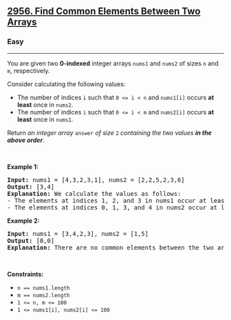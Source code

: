 <h2><a href="https://leetcode.com/problems/find-common-elements-between-two-arrays/">2956. Find Common Elements Between Two Arrays</a></h2><h3>Easy</h3><hr><div bis_skin_checked="1"><p>You are given two <strong>0-indexed</strong> integer arrays <code>nums1</code> and <code>nums2</code> of sizes <code>n</code> and <code>m</code>, respectively.</p>

<p>Consider calculating the following values:</p>

<ul>
	<li>The number of indices <code>i</code> such that <code>0 &lt;= i &lt; n</code> and <code>nums1[i]</code> occurs <strong>at least</strong> once in <code>nums2</code>.</li>
	<li>The number of indices <code>i</code> such that <code>0 &lt;= i &lt; m</code> and <code>nums2[i]</code> occurs <strong>at least</strong> once in <code>nums1</code>.</li>
</ul>

<p>Return <em>an integer array </em><code>answer</code><em> of size </em><code>2</code><em> containing the two values <strong>in the above order</strong></em>.</p>

<p>&nbsp;</p>
<p><strong class="example">Example 1:</strong></p>

<pre><strong>Input:</strong> nums1 = [4,3,2,3,1], nums2 = [2,2,5,2,3,6]
<strong>Output:</strong> [3,4]
<strong>Explanation:</strong> We calculate the values as follows:
- The elements at indices 1, 2, and 3 in nums1 occur at least once in nums2. So the first value is 3.
- The elements at indices 0, 1, 3, and 4 in nums2 occur at least once in nums1. So the second value is 4.
</pre>

<p><strong class="example">Example 2:</strong></p>

<pre><strong>Input:</strong> nums1 = [3,4,2,3], nums2 = [1,5]
<strong>Output:</strong> [0,0]
<strong>Explanation:</strong> There are no common elements between the two arrays, so the two values will be 0.
</pre>

<p>&nbsp;</p>
<p><strong>Constraints:</strong></p>

<ul>
	<li><code>n == nums1.length</code></li>
	<li><code>m == nums2.length</code></li>
	<li><code>1 &lt;= n, m &lt;= 100</code></li>
	<li><code>1 &lt;= nums1[i], nums2[i] &lt;= 100</code></li>
</ul>
</div>
